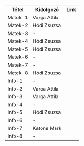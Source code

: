 <table>

<tr><th>Tétel</th> <th>Kidolgozó</th><th>Link</th></tr>

<tr> <td> Matek-1 <td> Varga Attila 
<tr> <td> Matek-2 <td> Hódi Zsuzsa
<tr> <td> Matek-3 <td> -
<tr> <td> Matek-4 <td> Hódi Zsuzsa
<tr> <td> Matek-5 <td> Hódi Zsuzsa
<tr> <td> Matek-6 <td> -
<tr> <td> Matek-7 <td> -
<tr> <td> Matek-8 <td> Hódi Zsuzsa
<tr> <td> Info-1 <td> -
<tr> <td> Info-2 <td> Varga Attila
<tr> <td> Info-3 <td> Varga Attila
<tr> <td> Info-4 <td> -
<tr> <td> Info-5 <td> Hódi Zsuzsa
<tr> <td> Info-6 <td> -
<tr> <td> Info-7 <td> Katona Márk
<tr> <td> Info-8 <td> -

</table>
